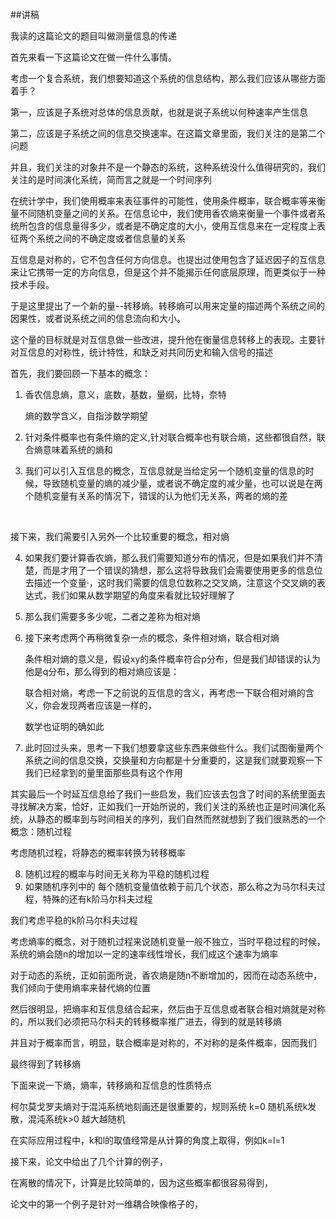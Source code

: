 ##讲稿

我读的这篇论文的题目叫做测量信息的传递

首先来看一下这篇论文在做一件什么事情。



考虑一个复合系统，我们想要知道这个系统的信息结构，那么我们应该从哪些方面着手？

第一，应该是子系统对总体的信息贡献，也就是说子系统以何种速率产生信息

第二，应该是子系统之间的信息交换速率。在这篇文章里面，我们关注的是第二个问题

并且，我们关注的对象并不是一个静态的系统，这种系统没什么值得研究的，我们关注的是时间演化系统，简而言之就是一个时间序列





在统计学中，我们使用概率来表征事件的可能性，使用条件概率，联合概率等来衡量不同随机变量之间的关系。在信息论中，我们使用香农熵来衡量一个事件或者系统所包含的信息量得多少，或者是不确定度的大小，使用互信息来在一定程度上表征两个系统之间的不确定度或者信息量的关系

互信息是对称的，它不包含任何方向信息。也提出过使用包含了延迟因子的互信息来让它携带一定的方向信息，但是这个并不能揭示任何底层原理，而更类似于一种技术手段。

于是这里提出了一个新的量--转移熵。转移熵可以用来定量的描述两个系统之间的因果性，或者说系统之间的信息流向和大小。

这个量的目标就是对互信息做一些改进，提升他在衡量信息转移上的表现。主要针对互信息的对称性，统计特性，和缺乏对共同历史和输入信号的描述







首先，我们要回顾一下基本的概念：

1.  香农信息熵，意义，底数，基数，量纲，比特，奈特

    熵的数学含义，自指涉数学期望

2.  针对条件概率也有条件熵的定义,针对联合概率也有联合熵，这些都很自然，联合熵意味着系统的熵和

3.  我们可以引入互信息的概念，互信息就是当给定另一个随机变量的信息的时候，导致随机变量的熵的减少量，或者说不确定度的减少量，也可以说是在两个随机变量有关系的情况下，错误的认为他们无关系，两者的熵的差

    ​

接下来，我们需要引入另外一个比较重要的概念，相对熵

4.  如果我们要计算香农熵，那么我们需要知道分布的情况，但是如果我们并不清楚，而是才用了一个错误的猜想，那么这将导致我们会需要使用更多的信息位去描述一个变量·，这时我们需要的信息位数称之交叉熵，注意这个交叉熵的表达式，我们如果从数学期望的角度来看就比较好理解了

5.  那么我们需要多多少呢，二者之差称为相对熵

6.  接下来考虑两个再稍微复杂一点的概念，条件相对熵，联合相对熵

    条件相对熵的意义是，假设xy的条件概率符合p分布，但是我们却错误的认为他是q分布，那么得到的相对熵应该是：

    联合相对熵，考虑一下之前说的互信息的含义，再考虑一下联合相对熵的含义，你会发现两者应该是一样的，

    数学也证明的确如此



7.  此时回过头来，思考一下我们想要拿这些东西来做些什么。我们试图衡量两个系统之间的信息交换，交换量和方向都是十分重要的，这是我们就要观察一下我们已经拿到的量里面那些具有这个作用

其实最后一个时延互信息给了我们一些启发，我们应该去包含了时间的系统里面去寻找解决方案，恰好，正如我们一开始所说的，我们关注的系统也正是时间演化系统，从静态的概率到与时间相关的序列，我们自然而然就想到了我们很熟悉的一个概念：随机过程



考虑随机过程，将静态的概率转换为转移概率

8.  随机过程的概率与时间无关称为平稳的随机过程
9.  如果随机序列中的 每个随机变量值依赖于前几个状态，那么称之为马尔科夫过程，特殊的还有k阶马尔科夫过程



我们考虑平稳的k阶马尔科夫过程

考虑熵率的概念，对于随机过程来说随机变量一般不独立，当时平稳过程的时候，系统的熵会随n的增加以一定的速率线性增长，我们成这个速率为熵率

对于动态的系统，正如前面所说，香农熵是随n不断增加的，因而在动态系统中，我们倾向于使用熵率来替代熵的位置

然后很明显，把熵率和互信息结合起来，然后由于互信息或者联合相对熵就是对称的，所以我们必须把马尔科夫的转移概率推广进去，得到的就是转移熵

并且对于概率而言，明显，联合概率是对称的，不对称的是条件概率，因而我们

最终得到了转移熵

下面来说一下熵，熵率，转移熵和互信息的性质特点

柯尔莫戈罗夫熵对于混沌系统地刻画还是很重要的，规则系统 k=0   随机系统k发散，混沌系统k>0 越大越随机



在实际应用过程中，k和l的取值经常是从计算的角度上取得，例如k=l=1

接下来，论文中给出了几个计算的例子，

在离散的情况下，计算是比较简单的，因为这些概率都很容易得到，

论文中的第一个例子是针对一维耦合映像格子的，

